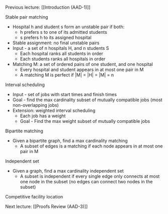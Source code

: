 Previous lecture: [[Introduction (AAD-1)]]


Stable pair matching
- Hospital h and student s form an unstable pair if both:
	- h prefers s to one of its admitted students
	- s prefers h to its assigned hospital
- Stable assignment: no final unstable pairs
- Input - a set of n hospitals H, and n students S
	- Each hospital ranks all students in order
	- Each students ranks all hospitals in order
- Matching M: a set of ordered pairs of one student, and one hospital
	- Every hospital and student appears in at most one pair in M
	- A matching M is perfect if |M| = |H| = |M| = n

Interval scheduling
- Input - set of jobs with start times and finish times
- Goal - find the max cardinality subset of mutually compatible jobs (most non-overlapping jobs)
- Extension: weighted interval scheduling 
	- Each job has a weight
	- Goal - Find the max weight subset of mutually compatible jobs

Bipartite matching
- Given a bipartite graph, find a max cardinality matching
	- A subset of edges is a matching if each node appears in at most one pair in M

Independent set
- Given a graph, find a max cardinality independent set
	- A subset is independent if every single edge only connects at most one node in the subset (no edges can connect two nodes in the subset)

Competitive facility location


Next lecture: [[Proofs Review (AAD-3)]]